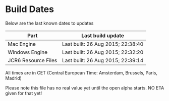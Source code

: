 # Build Dates

Below are the last known dates to updates

Part | Last build update
-----|-----
Mac Engine | Last built: 26 Aug 2015; 22:38:40
Windows Engine | Last built: 26 Aug 2015; 22:32:20
JCR6 Resource Files | Last built: 26 Aug 2015; 22:39:14
All times are in CET (Central European Time: Amsterdam, Brussels, Paris, Madrid)


Please note this file has no real value yet until the open alpha starts. NO ETA given for that yet!
